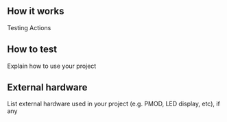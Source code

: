 <!---

This file is used to generate your project datasheet. Please fill in the information below and delete any unused
sections.

You can also include images in this folder and reference them in the markdown. Each image must be less than
512 kb in size, and the combined size of all images must be less than 1 MB.
-->

## How it works

Testing Actions

## How to test

Explain how to use your project

## External hardware

List external hardware used in your project (e.g. PMOD, LED display, etc), if any

